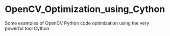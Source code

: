 # OpenCV_Optimization_using_Cython
Some examples of OpenCV Python code optimization using the very powerful tool Cython
